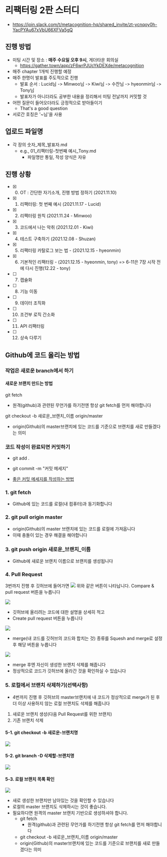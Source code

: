 # 리팩터링 2판 스터디

- https://join.slack.com/t/metacognition-hq/shared_invite/zt-ycnqoy0h-YacPYAu67xVbU66XFVa5gQ

## 진행 방법

- 미팅 시간 및 장소 : **매주 수요일 오후 9시**, 게더타운 회의실
  - https://gather.town/app/zF6wrPJUcYkDEXde/metacognition
- 매주 chapter 1개씩 진행할 예정
- 매주 한명이 발표를 주도적으로 진행
  - 발표 순서 : Lucid님 -> Minwoo님 -> Kiwi님 -> 수잔님 -> hyeonmin님 -> Tony님
  - 발표자가 아니더라도 공부한 내용을 정리해서 미팅 전날까지 커밋할 것
- 어떤 질문이 들어오더라도 긍정적으로 받아들이기
  - That's a good question
- 서로간 호칭은 '~님'을 사용

## 업로드 파일명

- 각 장의 숫자\_제목\_발표자.md
  - e.g., 01\_리팩터링-첫번째 예시\_Tony.md
    - 파일명만 통일, 작성 양식은 자유

## 진행 상황

- [x] 0.  OT : 간단한 자기소개, 진행 방법 정하기 (2021.11.10)
- [x] 1.  리팩터링: 첫 번째 예시 (2021.11.17 - Lucid)
- [x] 2.  리팩터링 원칙 (2021.11.24 - Minwoo)
- [x] 3.  코드에서 나는 악취 (2021.12.01 - Kiwi)
- [x] 4.  테스트 구축하기 (2021.12.08 - Shuzan)
- [x] 5.  리팩터링 카탈로그 보는 법 - (2021.12.15 - hyeonmin)
- [x] 6.  기본적인 리팩터링 - (2021.12.15 - hyeonmin, tony) => 6-11은 7장 시작 전에 다시 진행(12.22 - tony)
- [ ] 7.  캡슐화
- [ ] 8.  기능 이동
- [ ] 9.  데이터 조직화
- [ ] 10. 조건부 로직 간소화
- [ ] 11. API 리팩터링
- [ ] 12. 상속 다루기

## Github에 코드 올리는 방법

### 작업은 새로운 branch에서 하기

#### 새로운 브랜치 만드는 방법

git fetch

- 원격(github)과 관련된 무언가를 하기전엔 항상 git fetch를 먼저 해야합니다

git checkout -b 새로운\_브랜치\_이름 origin/master

- origin(Github)의 master브랜치에 있는 코드를 기준으로 브랜치를 새로 만들겠다는 의미

### 코드 작성이 완료되면 커밋하기

- git add .
- git commit -m "커밋 메세지"

- [좋은 커밋 메세지를 작성하는 방법](https://beomseok95.tistory.com/328)

### 1. git fetch

- Github에 있는 코드를 로컬(내 컴퓨터)과 동기화합니다

### 2. git pull origin master

- origin(Github)의 master 브랜치에 있는 코드를 로컬에 가져옵니다
- 이때 충돌이 있는 경우 해결을 해야합니다

### 3. git push origin 새로운\_브랜치\_이름

- Github에 새로운 브랜치 이름으로 브랜치를 생성됩니다

### 4. Pull Request

3번까지 진행 후 깃허브에 들어가면
![](https://images.velog.io/images/gth1123/post/bca8b32d-0a2d-420c-b624-ee4115cff83e/image.png)
위와 같은 버튼이 나타납니다.
Compare & pull request 버튼을 누릅니다

![](https://images.velog.io/images/gth1123/post/50d4ec2c-e2e4-42d3-a449-66674ed25ee3/image.png)

- 깃허브에 올리려는 코드에 대한 설명을 상세히 적고
- Create pull request 버튼을 누릅니다

![](https://images.velog.io/images/gth1123/post/fd068c70-d574-46b3-b822-5b221401a737/image.png)

- merge(내 코드를 깃허브의 코드와 합치는 것) 종류를 Squesh and merge로 설정 후 해당 버튼을 누릅니다

![](https://images.velog.io/images/gth1123/post/161dfcbb-ae61-47d6-a287-41f8edffa44a/image.png)

- merge 후엔 자신이 생성한 브랜치 삭제를 해줍니다
- 정상적으로 코드가 깃허브에 올라간 것을 확인하실 수 있습니다

### 5. 로컬에서 브랜치 삭제하기(선택사항)

- 4번까지 진행 후 깃허브의 master브랜치에 내 코드가 정상적으로 merge가 된 후 더 이상 사용하지 않는 로컬 브랜치도 삭제를 해줍니다

1. 새로운 브랜치 생성(다음 Pull Request를 위한 브랜치)
2. 기존 브랜치 삭제

#### 5-1. git checkout -b 새로운-브랜치명

![](https://images.velog.io/images/gth1123/post/fecf69bb-7307-4242-88c7-76ee8f1c0607/image.png)

#### 5-2. git branch -D 삭제할-브랜치명

![](https://images.velog.io/images/gth1123/post/4ab0e316-bb73-4cd1-bc24-5d283bff3a35/image.png)

#### 5-3. 로컬 브랜치 목록 확인

![](https://images.velog.io/images/gth1123/post/a21fe1a3-4601-43d1-b28f-1d633a056abd/image.png)

- 새로 생성한 브랜치만 남아있는 것을 확인할 수 있습니다
- 로컬의 master 브랜치도 삭제하시는 것이 좋습니다.
- 필요하다면 원격의 master 브랜치 기반으로 생성하셔야 합니다.
  - git fetch
    - 원격(github)과 관련된 무언가를 하기전엔 항상 git fetch를 먼저 해야합니다
  - git checkout -b 새로운\_브랜치\_이름 origin/master
  - origin(Github)의 master브랜치에 있는 코드를 기준으로 브랜치를 새로 만들겠다는 의미
